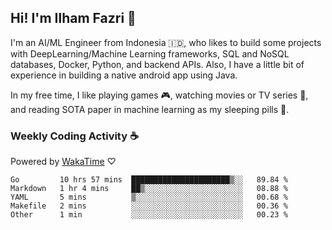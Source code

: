 ## Hi! I'm Ilham Fazri 👋

I'm an AI/ML Engineer from Indonesia 🇮🇩, who likes to build some projects with DeepLearning/Machine Learning frameworks, SQL and NoSQL databases, Docker, Python, and backend APIs. Also, I have a little bit of experience in building a native android app using Java.


In my free time, I like playing games 🎮, watching movies or TV series 🍿, and reading SOTA paper in machine learning as my sleeping pills 💊. 

### Weekly Coding Activity ☕
Powered by [WakaTime](https://wakatime.com/) ♡
<!--START_SECTION:waka-->

```text
Go         10 hrs 57 mins  ██████████████████████▒░░   89.84 %
Markdown   1 hr 4 mins     ██▒░░░░░░░░░░░░░░░░░░░░░░   08.88 %
YAML       5 mins          ▒░░░░░░░░░░░░░░░░░░░░░░░░   00.68 %
Makefile   2 mins          ░░░░░░░░░░░░░░░░░░░░░░░░░   00.36 %
Other      1 min           ░░░░░░░░░░░░░░░░░░░░░░░░░   00.23 %
```

<!--END_SECTION:waka-->
